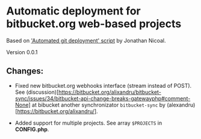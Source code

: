 
# Automatic deployment for bitbucket.org web-based projects

Based on ['Automated git deployment' script](http://jonathannicol.com/blog/2013/11/19/automated-git-deployments-from-bitbucket/) by Jonathan Nicoal.

Version 0.0.1

## Changes:

- Fixed new bitbucket.org webhooks interface (stream instead of POST). See (discussion)[https://bitbucket.org/alixandru/bitbucket-sync/issues/34/bitbucket-api-change-breaks-gatewayphp#comment-None] at bibucket another synchronizator `bitbucket-sync` by (alexandru)[https://bitbucket.org/alixandru/].

- Added support for multiple projects. See array `$PROJECTS` in **CONFIG.php**.

